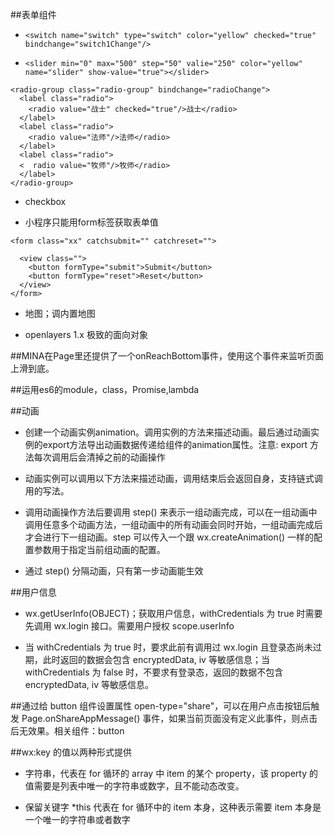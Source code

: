 ##表单组件

- `<switch name="switch" type="switch" color="yellow" checked="true" bindchange="switch1Change"/>`

- `<slider min="0" max="500" step="50" valie="250" color="yellow" name="slider" show-value="true"></slider>`


```
<radio-group class="radio-group" bindchange="radioChange">
  <label class="radio">
    <radio value="战士" checked="true"/>战士</radio>
  </label>
  <label class="radio">
    <radio value="法师"/>法师</radio>
  </label>
  <label class="radio">
  <  radio value="牧师"/>牧师</radio>
  </label>
</radio-group>
```

- checkbox

- 小程序只能用form标签获取表单值

```
<form class="xx" catchsubmit="" catchreset="">

  <view class="">
    <button formType="submit">Submit</button>
    <button formType="reset">Reset</button>
  </view>
</form>
```


- 地图；调内置地图


- openlayers 1.x 极致的面向对象




##MINA在Page里还提供了一个onReachBottom事件，使用这个事件来监听页面上滑到底。



##运用es6的module，class，Promise,lambda 




##动画

- 创建一个动画实例animation。调用实例的方法来描述动画。最后通过动画实例的export方法导出动画数据传递给组件的animation属性。注意: export 方法每次调用后会清掉之前的动画操作

- 动画实例可以调用以下方法来描述动画，调用结束后会返回自身，支持链式调用的写法。

- 调用动画操作方法后要调用 step() 来表示一组动画完成，可以在一组动画中调用任意多个动画方法，一组动画中的所有动画会同时开始，一组动画完成后才会进行下一组动画。step 可以传入一个跟 wx.createAnimation() 一样的配置参数用于指定当前组动画的配置。

- 通过 step() 分隔动画，只有第一步动画能生效




##用户信息

- wx.getUserInfo(OBJECT)；获取用户信息，withCredentials 为 true 时需要先调用 wx.login 接口。需要用户授权 scope.userInfo

- 当 withCredentials 为 true 时，要求此前有调用过 wx.login 且登录态尚未过期，此时返回的数据会包含 encryptedData, iv 等敏感信息；当 withCredentials 为 false 时，不要求有登录态，返回的数据不包含 encryptedData, iv 等敏感信息。




##通过给 button 组件设置属性 open-type="share"，可以在用户点击按钮后触发 Page.onShareAppMessage() 事件，如果当前页面没有定义此事件，则点击后无效果。相关组件：button




##wx:key 的值以两种形式提供

- 字符串，代表在 for 循环的 array 中 item 的某个 property，该 property 的值需要是列表中唯一的字符串或数字，且不能动态改变。

- 保留关键字 *this 代表在 for 循环中的 item 本身，这种表示需要 item 本身是一个唯一的字符串或者数字